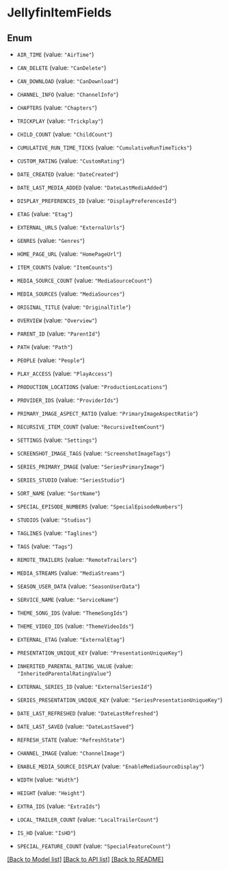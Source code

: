 # JellyfinItemFields

## Enum


* `AIR_TIME` (value: `"AirTime"`)

* `CAN_DELETE` (value: `"CanDelete"`)

* `CAN_DOWNLOAD` (value: `"CanDownload"`)

* `CHANNEL_INFO` (value: `"ChannelInfo"`)

* `CHAPTERS` (value: `"Chapters"`)

* `TRICKPLAY` (value: `"Trickplay"`)

* `CHILD_COUNT` (value: `"ChildCount"`)

* `CUMULATIVE_RUN_TIME_TICKS` (value: `"CumulativeRunTimeTicks"`)

* `CUSTOM_RATING` (value: `"CustomRating"`)

* `DATE_CREATED` (value: `"DateCreated"`)

* `DATE_LAST_MEDIA_ADDED` (value: `"DateLastMediaAdded"`)

* `DISPLAY_PREFERENCES_ID` (value: `"DisplayPreferencesId"`)

* `ETAG` (value: `"Etag"`)

* `EXTERNAL_URLS` (value: `"ExternalUrls"`)

* `GENRES` (value: `"Genres"`)

* `HOME_PAGE_URL` (value: `"HomePageUrl"`)

* `ITEM_COUNTS` (value: `"ItemCounts"`)

* `MEDIA_SOURCE_COUNT` (value: `"MediaSourceCount"`)

* `MEDIA_SOURCES` (value: `"MediaSources"`)

* `ORIGINAL_TITLE` (value: `"OriginalTitle"`)

* `OVERVIEW` (value: `"Overview"`)

* `PARENT_ID` (value: `"ParentId"`)

* `PATH` (value: `"Path"`)

* `PEOPLE` (value: `"People"`)

* `PLAY_ACCESS` (value: `"PlayAccess"`)

* `PRODUCTION_LOCATIONS` (value: `"ProductionLocations"`)

* `PROVIDER_IDS` (value: `"ProviderIds"`)

* `PRIMARY_IMAGE_ASPECT_RATIO` (value: `"PrimaryImageAspectRatio"`)

* `RECURSIVE_ITEM_COUNT` (value: `"RecursiveItemCount"`)

* `SETTINGS` (value: `"Settings"`)

* `SCREENSHOT_IMAGE_TAGS` (value: `"ScreenshotImageTags"`)

* `SERIES_PRIMARY_IMAGE` (value: `"SeriesPrimaryImage"`)

* `SERIES_STUDIO` (value: `"SeriesStudio"`)

* `SORT_NAME` (value: `"SortName"`)

* `SPECIAL_EPISODE_NUMBERS` (value: `"SpecialEpisodeNumbers"`)

* `STUDIOS` (value: `"Studios"`)

* `TAGLINES` (value: `"Taglines"`)

* `TAGS` (value: `"Tags"`)

* `REMOTE_TRAILERS` (value: `"RemoteTrailers"`)

* `MEDIA_STREAMS` (value: `"MediaStreams"`)

* `SEASON_USER_DATA` (value: `"SeasonUserData"`)

* `SERVICE_NAME` (value: `"ServiceName"`)

* `THEME_SONG_IDS` (value: `"ThemeSongIds"`)

* `THEME_VIDEO_IDS` (value: `"ThemeVideoIds"`)

* `EXTERNAL_ETAG` (value: `"ExternalEtag"`)

* `PRESENTATION_UNIQUE_KEY` (value: `"PresentationUniqueKey"`)

* `INHERITED_PARENTAL_RATING_VALUE` (value: `"InheritedParentalRatingValue"`)

* `EXTERNAL_SERIES_ID` (value: `"ExternalSeriesId"`)

* `SERIES_PRESENTATION_UNIQUE_KEY` (value: `"SeriesPresentationUniqueKey"`)

* `DATE_LAST_REFRESHED` (value: `"DateLastRefreshed"`)

* `DATE_LAST_SAVED` (value: `"DateLastSaved"`)

* `REFRESH_STATE` (value: `"RefreshState"`)

* `CHANNEL_IMAGE` (value: `"ChannelImage"`)

* `ENABLE_MEDIA_SOURCE_DISPLAY` (value: `"EnableMediaSourceDisplay"`)

* `WIDTH` (value: `"Width"`)

* `HEIGHT` (value: `"Height"`)

* `EXTRA_IDS` (value: `"ExtraIds"`)

* `LOCAL_TRAILER_COUNT` (value: `"LocalTrailerCount"`)

* `IS_HD` (value: `"IsHD"`)

* `SPECIAL_FEATURE_COUNT` (value: `"SpecialFeatureCount"`)


[[Back to Model list]](../README.md#documentation-for-models) [[Back to API list]](../README.md#documentation-for-api-endpoints) [[Back to README]](../README.md)


